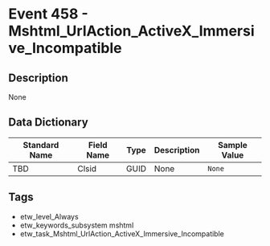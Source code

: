 # Event 458 - Mshtml_UrlAction_ActiveX_Immersive_Incompatible

## Description
None

## Data Dictionary
|Standard Name|Field Name|Type|Description|Sample Value|
|---|---|---|---|---|
|TBD|Clsid|GUID|None|`None`|

## Tags
* etw_level_Always
* etw_keywords_subsystem mshtml
* etw_task_Mshtml_UrlAction_ActiveX_Immersive_Incompatible